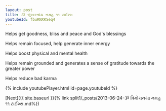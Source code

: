 ```yaml
---
layout: post
title: ૐ સુંસારનાંય નમહ ૧૧ ટાઈમ્સ
youtubeId: fbuRNXKSeq4
---
```

 
 
Helps get goodness, bliss and peace and God's blessings
 
Helps remain focused, help generate inner energy 
 
Helps boost physical and mental health 
 
Helps remain grounded and generates a sense of gratitude towards the greater power 
 
Helps reduce bad karma
 
 
 
 


{% include youtubePlayer.html id=page.youtubeId %}
 
[Next]({{ site.baseurl }}{% link  split1/_posts/2013-06-24-ૐ વિમોચનયા નમહ ૧૧ ટાઈમ્સ.md%})
 

